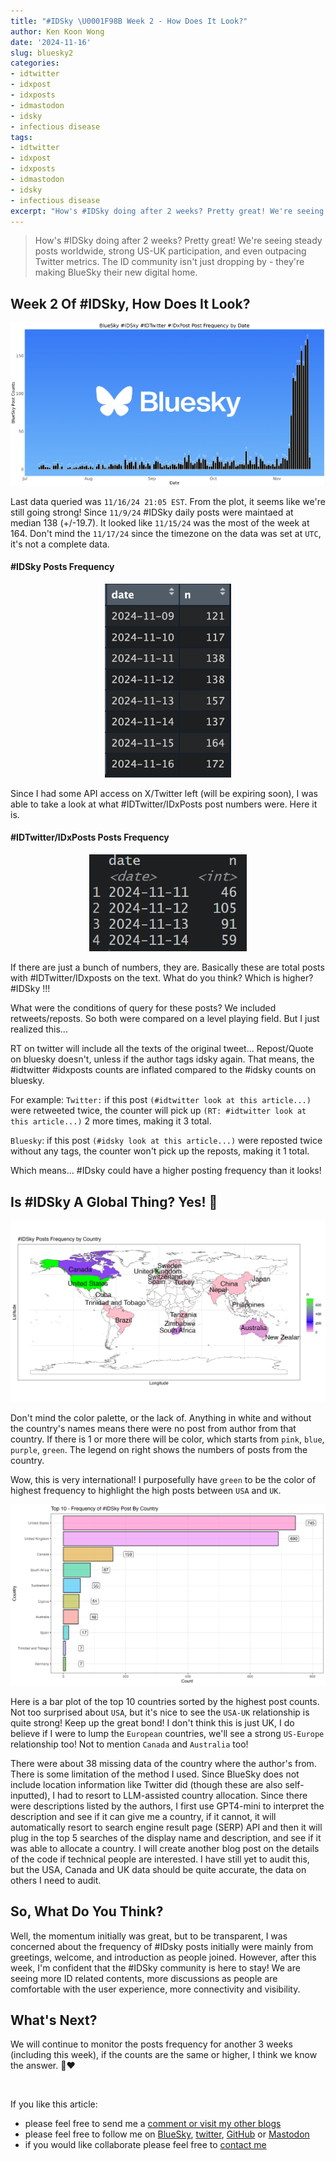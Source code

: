 ```yaml
---
title: "#IDSky \U0001F98B Week 2 - How Does It Look?"
author: Ken Koon Wong
date: '2024-11-16'
slug: bluesky2
categories: 
- idtwitter
- idxpost
- idxposts
- idmastodon
- idsky
- infectious disease
tags: 
- idtwitter
- idxpost
- idxposts
- idmastodon
- idsky
- infectious disease
excerpt: "How's #IDSky doing after 2 weeks? Pretty great! We're seeing steady posts worldwide, strong US-UK participation, and even outpacing Twitter metrics. The ID community isn't just dropping by - they're making BlueSky their new digital home."
---
```


> How's #IDSky doing after 2 weeks? Pretty great! We're seeing steady posts worldwide, strong US-UK participation, and even outpacing Twitter metrics. The ID community isn't just dropping by - they're making BlueSky their new digital home.

## Week 2 Of #IDSky, How Does It Look?
![](monitor.png)



Last data queried was `11/16/24 21:05 EST`. From the plot, it seems like we're still going strong! Since `11/9/24` #IDSky daily posts were maintaed at median 138 (+/-19.7). It looked like `11/15/24` was the most of the week at 164. Don't mind the `11/17/24` since the timezone on the data was set at `UTC`, it's not a complete data.

#### #IDSky Posts Frequency
<p align="center">
  <img src="bluesky.png" alt="image" width="40%" height="auto">
</p> 

Since I had some API access on X/Twitter left (will be expiring soon), I was able to take a look at what #IDTwitter/IDxPosts post numbers were. Here it is.     

#### #IDTwitter/IDxPosts Posts Frequency
<p align="center">
  <img src="twitter.png" alt="image" width="50%" height="auto">
</p> 

If there are just a bunch of numbers, they are. Basically these are total posts with #IDTwitter/IDxposts on the text. What do you think? Which is higher? #IDSky !!! 

What were the conditions of query for these posts? We included retweets/reposts. So both were compared on a level playing field. But I just realized this... 

RT on twitter will include all the texts of the original tweet... Repost/Quote on bluesky doesn't, unless if the author tags idsky again. That means, the #idtwitter #idxposts counts are inflated compared to the #idsky counts on bluesky. 

For example:
`Twitter:` if this post `(#idtwitter look at this article...)` were retweeted twice, the counter will pick up `(RT: #idtwitter look at this article...)` 2 more times, making it 3 total.

`Bluesky`: if this post `(#idsky look at this article...)` were reposted twice without any tags, the counter won't pick up the reposts, making it 1 total.

Which means... #IDsky could have a higher posting frequency than it looks! 


## Is #IDSky A Global Thing? Yes! 🙌
![](plot.png)

Don't mind the color palette, or the lack of. Anything in white and without the country's names means there were no post from author from that country. If there is 1 or more there will be color, which starts from `pink`, `blue`, `purple`, `green`. The legend on right shows the numbers of posts from the country. 

Wow, this is very international! I purposefully have `green` to be the color of highest frequency to highlight the high posts between `USA` and `UK`. 


![](idsky_barplot.png)

Here is a bar plot of the top 10 countries sorted by the highest post counts. Not too surprised about `USA`, but it's nice to see the `USA-UK` relationship is quite strong! Keep up the great bond! I don't think this is just UK, I do believe if I were to lump the `European` countries, we'll see a strong `US-Europe` relationship too! Not to mention `Canada` and `Australia` too! 

There were about 38 missing data of the country where the author's from. There is some limitation of the method I used. Since BlueSky does not include location information like Twitter did (though these are also self-inputted), I had to resort to LLM-assisted country allocation. Since there were descriptions listed by the authors, I first use GPT4-mini to interpret the description and see if it can give me a country, if it cannot, it will automatically resort to search engine result page (SERP) API and then it will plug in the top 5 searches of the display name and description, and see if it was able to allocate a country. I will create another blog post on the details of the code if technical people are interested. I have still yet to audit this, but the USA, Canada and UK data should be quite accurate, the data on others I need to audit.

## So, What Do You Think?
Well, the momentum initially was great, but to be transparent, I was concerned about the frequency of #IDsky posts initially were mainly from greetings, welcome, and introduction as people joined. However, after this week, I'm confident that the #IDSky community is here to stay! We are seeing more ID related contents, more discussions as people are comfortable with the user experience, more connectivity and visibility. 

## What's Next?
We will continue to monitor the posts frequency for another 3 weeks (including this week), if the counts are the same or higher, I think we know the answer. 🦋❤️ 

<br>





If you like this article:
  - please feel free to send me a [comment or visit my other blogs](https://www.kenkoonwong.com/blog/)
- please feel free to follow me on [BlueSky](https://bsky.app/profile/kenkoonwong.bsky.social), [twitter](https://twitter.com/kenkoonwong/), [GitHub](https://github.com/kenkoonwong/) or [Mastodon](https://med-mastodon.com/@kenkoonwong)
- if you would like collaborate please feel free to [contact me](https://www.kenkoonwong.com/contact/)
